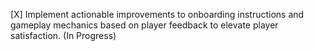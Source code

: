 [X] Implement actionable improvements to onboarding instructions and gameplay mechanics based on player feedback to elevate player satisfaction. (In Progress)